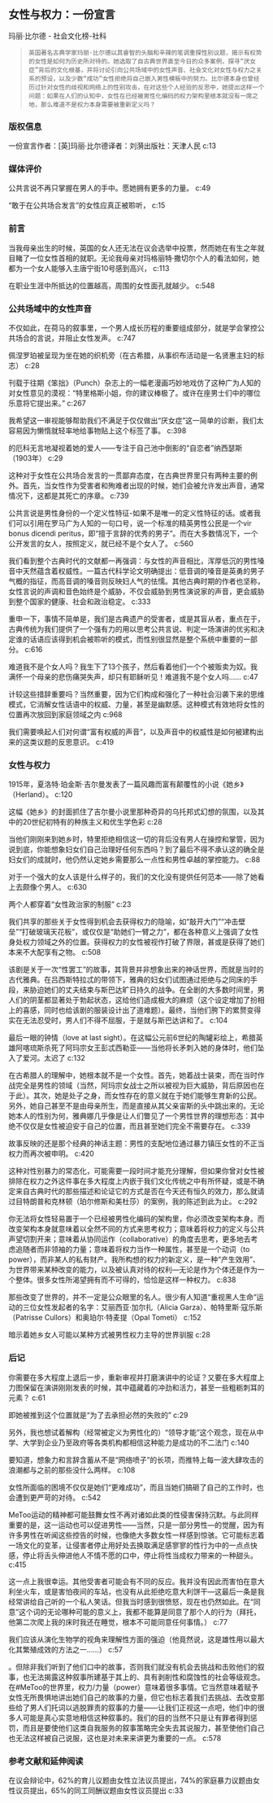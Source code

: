 ## 女性与权力：一份宣言

玛丽·比尔德  -  社会文化榜-社科

>     英国著名古典学家玛丽·比尔德以其睿智的头脑和辛辣的笔调重探性别议题，揭示有权势的女性是如何为历史所对待的。她选取了自古典世界直至今日的众多案例，探寻“厌女症”背后的文化根基，并将讨论引向公共场域中的女性声音、社会文化对女性与权力之关系的预设，以及少数“成功”女性拒绝将自己嵌入男性模板中的努力。比尔德本身也曾经历过针对女性的歧视和网络上的性别攻击，在对这些个人经验的反思中，她提出这样一个问题：如果在人们的认知中，女性在已经被男性化编码的权力架构里根本就没有一席之地，那么难道不是权力本身需要被重新定义吗？

### 版权信息

一份宣言作者：[英]玛丽·比尔德译者：刘漪出版社：天津人民 c:13

### 媒体评价

公共言说不再只掌握在男人的手中。愿她拥有更多的力量。 c:49

“敢于在公共场合发言”的女性应真正被聆听， c:15

### 前言

当我母亲出生的时候，英国的女人还无法在议会选举中投票，然而她在有生之年就目睹了一位女性首相的就职。无论我母亲对玛格丽特·撒切尔个人的看法如何，她都为一个女人能够入主唐宁街10号感到高兴， c:113

在职业生涯中所抵达的位置越高，周围的女性面孔就越少。 c:548

### 公共场域中的女性声音

不仅如此，在荷马的叙事里，一个男人成长历程的重要组成部分，就是学会掌控公共场合的言说，并阻止女性发声。 c:747

佩涅罗珀被呈现为坐在她的织机旁（在古希腊，从事织布活动是一名贤惠主妇的标志） c:28

刊载于往期《笨拙》（Punch）杂志上的一幅老漫画巧妙地戏仿了这种广为人知的对女性意见的漠视：“特里格斯小姐，你的建议棒极了。或许在座男士们中的哪位乐意将它提出来。” c:267

我希望这一审视能够帮助我们不满足于仅仅做出“厌女症”这一简单的诊断，我们太容易因为懒惰就轻率地给事物贴上这个标签了事。 c:398

的厄科无言地凝视着她的爱人——专注于自己池中倒影的“自恋者”纳西瑟斯（1903年） c:29

这种对于女性在公共场合发言的一贯鄙弃态度，在古典世界里只有两种主要的例外。首先，当女性作为受害者和殉难者出现的时候，她们会被允许发出声音，通常情况下，这都是其死亡的序章。 c:739

公共言说是男性身份的一个定义性特征-如果不是唯一的定义性特征的话。或者我们可以引用在罗马广为人知的一句口号，说一个标准的精英男性公民是一个vir bonus dicendi peritus，即“擅于言辞的优秀的男子”。而在大多数情况下，一个公开发言的女人，按照定义，就已经不是个女人了。 c:560

我们看到整个古典时代的文献都一再强调：与女性的声音相比，浑厚低沉的男性嗓音中天然蕴含着权威性。一篇古代科学论文明确提出：低音调的嗓音是英勇的男子气概的指征，而高音调的嗓音则反映妇人气的怯懦。其他古典时期的作者也坚称，女性言说的声调和音色始终是个威胁，不仅会威胁到男性演说家的声音，更会威胁到整个国家的健康、社会和政治稳定。 c:333

重申一下，事情不简单是，我们是古典遗产的受害者，或是其盲从者，重点在于，古典传统为我们提供了一个强有力的用以思考公共言说、判定一场演讲的优劣和决定谁的话语应该得到机会被聆听的模式，而性别很显然是整个系统中重要的一部分。 c:616

难道我不是个女人吗？我生下了13个孩子，然后看着他们一个个被贩卖为奴。我满怀一个母亲的悲伤痛哭失声，却只有耶稣听见！难道我不是个女人吗…… c:47

计较这些措辞重要吗？当然重要，因为它们构成和强化了一种社会沿袭下来的思维模式，它消解女性话语中的权威、力量，甚至是幽默感。这种模式有效地将女性的位置再次放回到家庭领域之内 c:968

我们需要唤起人们对何谓“富有权威的声音”，以及声音中的权威性是如何被建构出来的这类议题的反思意识。 c:419

### 女性与权力

1915年，夏洛特·珀金斯·吉尔曼发表了一篇风趣而富有颠覆性的小说《她乡》（Herland）。 c:120

这幅《她乡》的封面抓住了吉尔曼小说里那种奇异的乌托邦式幻想的氛围，以及其中的20世纪初特有的种族主义和优生学色彩 c:28

当他们刚刚来到她乡时，特里拒绝相信这一切的背后没有男人在操控和掌管，因为说到底，你能想象妇女们自己治理好任何东西吗？到了最后不得不承认这的确全是妇女们的成就时，他仍然认定她乡需要那么一点性和男性卓越的掌控能力。 c:88

对于一个强大的女人该是什么样子的，我们的文化没有提供任何范本——除了她看上去颇像个男人。 c:630

两个人都穿着“女性政治家的制服” c:23

我们共享的那些关于女性得到机会去获得权力的隐喻，如“敲开大门”“冲击壁垒”“打破玻璃天花板”，或仅仅是“助她们一臂之力”，都在各种意义上强调了女性身处权力领域之外的位置。获得权力的女性被视作打破了界限，甚或是获得了她们本来不大配享有之物。 c:508

该剧是关于一次“性罢工”的故事，其背景并非想象出来的神话世界，而就是当时的古代雅典。在吕西斯特拉忒的带领下，雅典的妇女们试图通过拒绝与之同床的手段，来胁迫她们的丈夫结束与斯巴达旷日持久的战争。在全剧的大多数时间里，男人们的阴茎都显著处于勃起状态，这给他们造成极大的麻烦（这个设定增加了扮相上的喜感，同时也给该剧的服装设计出了道难题）。最终，当他们胯下的累赘变得实在无法忍受时，男人们不得不屈服，于是就与斯巴达讲和了。 c:104

最后一眼的钟情（love at last sight）。在这幅公元前6世纪的陶罐彩绘上，希腊英雄阿喀琉斯杀死了阿玛宗女王彭忒西勒亚——当他将长矛刺入她的身体时，他们坠入了爱河。太迟了 c:132

在古希腊人的理解中，她根本就不是一个女性。首先，她着战士装束，而在当时作战完全是男性的领域（当然，阿玛宗女战士之所以被视为巨大威胁，背后原因也在于此）。其次，她是处子之身，而女性存在的意义就在于她们能够生育新的公民。另外，她自己甚至不是由母亲所生，而是直接从其父亲宙斯的头中跳出来的。无论她本人的性别为何，雅典娜几乎像是让人们瞥见了一个男性世界的理想形态：其中绝不仅仅是女性被迫安于自己的位置，而且甚至她们完全不需要存在。 c:339

故事反映的还是那个经典的神话主题：男性的支配地位通过暴力镇压女性的不正当权力而再次被申明。 c:420

这种对性别暴力的常态化，可能需要一段时间才能充分理解，但如果你曾对女性被排除在权力之外这件事在多大程度上内嵌于我们文化传统之中有所怀疑，或是不确定来自古典时代的那些描述和论证它的方式是否在今天还有恒久的效力，那么就请过目特朗普和克林顿（珀尔修斯和美杜莎）的案例，我的陈述到此为止。 c:292

你无法将女性轻易置于一个已经被男性化编码的架构里，你必须改变架构本身。而改变架构本身就意味着以全然不同的方式来思考权力；意味着将权力的定义与公共声望切割开来；意味着从协同运作（collaborative）的角度去思考，更多地去考虑追随者而非领袖的力量；意味着将权力当作一种属性，甚至是一个动词（to power），而非某人的私有财产。我所构想的权力的新定义，是一种“产生效用”、为世界带来某种改变的能力，以及被认真对待的权利—无论是作为个体还是作为一个整体。很多女性所渴望拥有而不可得的，恰恰是这样一种权力。 c:838

那些改变了世界的，并不一定是公众眼里的名人。很少有人知道“重视黑人生命”运动的三位女性发起者的名字：艾丽西亚·加尔扎（Alicia Garza）、帕特里斯·寇乐斯（Patrisse Cullors）和奥珀尔·特麦提（Opal Tometi） c:152

暗示着她乡女人可能以某种方式被男性权力主导的世界驯服 c:28

### 后记

你需要在多大程度上退后一步，重新审视并打磨演讲中的论证？又要在多大程度上力图保留在演讲刚刚发表的时候，其中蕴藏着的冲劲和活力，甚至一些粗粝刺耳的元素？ c:61

即她被推到这个位置就是“为了去承担必然的失败的” c:29

另外，我也想试着解构（经常被定义为男性化的）“领导才能”这个观念，现在从中学、大学到企业乃至政府等各类机构都相信这种能力是成功的不二法门 c:140

要知道，想象力和言辞含蓄从不是“网络喷子”的长项，而推特上每一波大肆攻击的浪潮都与之前的那些没什么两样。 c:108

女性所面临的困境不仅仅是她们“更难成功”，而且当她们搞砸了自己的工作时，也会遭到更严苛的对待。 c:542

MeToo运动的精神都可能鼓舞女性不再对诸如此类的性侵害保持沉默。与此同样重要的是，这一运动也可以促进男性——当然，只是一部分男性—的觉醒，因为有许多男性在听闻这些控告的时候，也像绝大多数女性一样感到惊骇。它可能标志着一场文化的变革，让侵害者停止用好处去换取满足感寥寥的性行为中的一点点快感，停止将舌头伸进他人不情不愿的口中，停止将性当成权力带来的一种甜头。 c:415

这一点上我很幸运。其他受害者可能会有不同的反应。我并没有因此而害怕在意大利坐火车，或是害怕夜间的车站，也没有从此拒绝吃意大利饼干—这最后一条是我经常讲给自己听的一个私人笑话。但我当时感到很愤怒，现在也仍然如此。在“同意”这个词的无论哪种可能的意义上，我都不能算是同意了那个人的行为（拜托，他第二次爬上我的床时我还在睡觉，根本不可能同意任何事情。） c:77

我们应该从演化生物学的视角来理解性方面的强迫（他竟然说，这是雄性用以最大化其繁殖成效的方法之一……） c:57

。但除非我们听到了他们口中的故事，否则我们就没有机会去挑战和击败他们的叙事，也无法揭露这种叙事所建基于其上的、具有剥削性和腐蚀性的社会等级观念。在#MeToo的世界里，权力/力量（power）意味着很多事情。它当然意味着赋予女性无所畏惧地讲出她们自己的故事的力量，但它也标志着我们去挑战、去改变那些给了男人们托词以逃脱罪责的叙事的力量——让我们正视这一点吧，他们中的很多人可能是真心实意地相信这种叙事的。我们的目的当然不只是让有罪者得到惩罚，而且是要使他们这类自我服务的叙事策略完全失去其说服力，甚至使他们自己也无法这样被自己说服，这也是对未来来讲更为重要的一点。 c:578

### 参考文献和延伸阅读

在议会辩论中，62%的育儿议题由女性立法议员提出，74%的家庭暴力议题由女性议员提出，65%的同工同酬议题由女性议员提出 c:33
